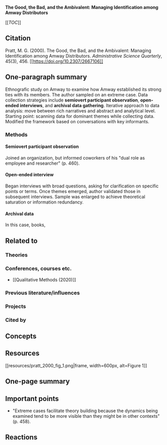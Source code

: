 **The Good, the Bad, and the Ambivalent: Managing Identification among Amway Distributors**

[[_TOC_]]

## Citation

Pratt, M. G. (2000). The Good, the Bad, and the Ambivalent: Managing Identification among Amway Distributors. *Administrative Science Quarterly*, 45(3), 456. [[https://doi.org/10.2307/2667106]]

## One-paragraph summary

Ethnografic study on Amway to examine how Amway established its strong ties with its members. The author sampled on an extreme case. Data collection strategies include **semiovert participant observation**, **open-ended interviews**, and **archival data gathering**. Iterative approach to data analysis: move between rich narratives and abstract and analytical level. Starting point: scanning data for dominant themes while collecting data. Modified the framework based on conversations with key informants.

### Methods

#### Semiovert participant observation

Joined an organization, but informed coworkers of his "dual role as employee and researcher" (p. 460).

#### Open-ended interview

Began interviews with broad questions, asking for clarification on specific points or terms. Once themes emerged, author validated those in subsequent interviews. Sample was enlarged to achieve theoretical saturation or information redundancy.

#### Archival data

In this case, books, 

## Related to

### Theories

### Conferences, courses etc.
* [[Qualitative Methods (2020)]]

### Previous literature/influences

### Projects

### Cited by

## Concepts

## Resources

[[resources/pratt_2000_fig_1.png|frame, width=600px, alt=Figure 1]]

## One-page summary

## Important points

* "Extreme cases facilitate theory building because the dynamics being examined tend to be more visible than they might be in other contexts" (p. 458).

## Reactions


